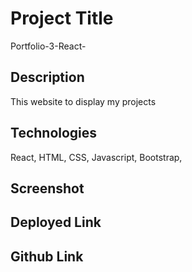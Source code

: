 # Project Title
Portfolio-3-React-


## Description
This website to display my projects


## Technologies
React, HTML, CSS, Javascript, Bootstrap, 

## Screenshot


## Deployed Link



## Github Link
